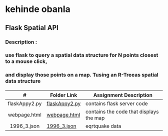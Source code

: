 # kehinde obanla
## Flask Spatial API
### Description :
### use flask to query a spatial data structure for N points closest to a mouse click,
### and display those points on a map. Tusing an R-Treeas spatial data structure
####
|   #   | Folder Link | Assignment Description |
| :---: | ----------- | ---------------------- |
|flaskAppy2.py| [flaskAppy2.py](https://github.com/KehindeObanla/5443-spatial-DS-obanla/blob/master/assignments/assigment3/flaskAppy2.py)| contains flask server code| 
|webpage.html|[webpage.html](https://github.com/KehindeObanla/5443-spatial-DS-obanla/blob/master/assignments/assigment3/webpage.html)|contains the code that displays the map|
|1996_3.json|[1996_3.json](https://github.com/KehindeObanla/5443-spatial-DS-obanla/blob/master/assignments/assigment3/data/1996_3.json)|eqrtquake data|